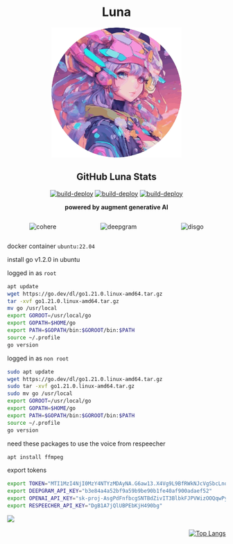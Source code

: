 <div align="center">

# Luna

<div>
    <img src="./assets/luna-victor-rounded-removebg-preview.png"  style="width: 300px;">
</div>
<h2>GitHub Luna Stats</h2>

[![build-deploy](https://github.com/fuad-daoud/discord-ai/actions/workflows/workflow.yml/badge.svg?branch=main)](https://github.com/fuad-daoud/discord-ai/actions/workflows/workflow.yml)
[![build-deploy](https://github.com/fuad-daoud/discord-ai/actions/workflows/workflow.yml/badge.svg)](https://github.com/fuad-daoud/discord-ai/actions/workflows/workflow.yml)
[![build-deploy](https://github.com/fuad-daoud/discord-ai/actions/workflows/workflow.yml/badge.svg)](https://github.com/fuad-daoud/discord-ai/actions/workflows/workflow.yml)

**powered by augment generative AI**
<div style="display: flex; justify-content: space-around;">



![cohere](https://cdn.sanity.io/images/rjtqmwfu/production/ae020d94b599cc453cc09ebc80be06d35d953c23-102x18.svg)

![deepgram](https://dbai04gkae79n.cloudfront.net/prod/5b651e5/deepgram.96891cf7abef.svg)

![disgo](https://github.com/disgoorg/disgo/raw/master/.github/discord_gopher.png)

</div>
</div>





docker container `ubuntu:22.04`

install go v1.2.0 in ubuntu

logged in as `root`

```bash
apt update
wget https://go.dev/dl/go1.21.0.linux-amd64.tar.gz
tar -xvf go1.21.0.linux-amd64.tar.gz
mv go /usr/local
export GOROOT=/usr/local/go
export GOPATH=$HOME/go
export PATH=$GOPATH/bin:$GOROOT/bin:$PATH
source ~/.profile
go version
```

logged in as `non root`

```bash
sudo apt update
wget https://go.dev/dl/go1.21.0.linux-amd64.tar.gz
sudo tar -xvf go1.21.0.linux-amd64.tar.gz
sudo mv go /usr/local
export GOROOT=/usr/local/go
export GOPATH=$HOME/go
export PATH=$GOPATH/bin:$GOROOT/bin:$PATH
source ~/.profile
go version
```

need these packages to use the voice from respeecher

```bash
apt install ffmpeg
```

export tokens

```bash
export TOKEN="MTI1MzI4NjI0MzY4NTYzMDAyNA.G6aw13.X4Vg9L9BfRWkNJcVgSbcLnqe_GbKoydkhJ9krw"
export DEEPGRAM_API_KEY="b3e84a4a52bf9a59b9be90b1fe40af900adaef52"
export OPENAI_API_KEY="sk-proj-AsgPdFnfbcgSNTBdZivIT3BlbkFJPVWizOOQqwPygX2ctH78"
export RESPEECHER_API_KEY="DgB1A7jQlUBPEbKjH490bg"
```

<div align="left">

![](https://digitallands-readme.vercel.app/api?username=fuad-daoud&include_all_commits=true&count_private=true&hide=stars&show_icons=true&hide_rank=true&include_all_commits=true&line_height=28&title_color=0C5851&text_color=0C5851&icon_color=0C5851&bg_color=315,1DE7CF,7880E2&hide_border=true&cache_seconds=14400&locale=en&border_radius=8)<br>

</div>

<div align="right">

[![Top Langs](https://digitallands-readme.vercel.app/api/top-langs/?username=fuad-daoud&layout=pie)](https://github.com/fuad-daoud/github-readme-stats)
</div>
